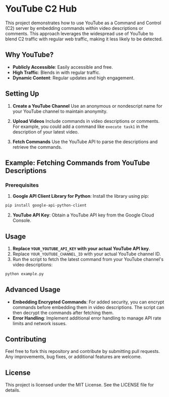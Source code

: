 # YouTube C2 Hub
This project demonstrates how to use YouTube as a Command and Control (C2) server by embedding commands within video descriptions or comments. This approach leverages the widespread use of YouTube to blend C2 traffic with regular web traffic, making it less likely to be detected.

## Why YouTube?
- **Publicly Accessible**: Easily accessible and free.
- **High Traffic**: Blends in with regular traffic.
- **Dynamic Content**: Regular updates and high engagement.

## Setting Up
1. **Create a YouTube Channel**
Use an anonymous or nondescript name for your YouTube channel to maintain anonymity.

2. **Upload Videos**
Include commands in video descriptions or comments. For example, you could add a command like `execute task1` in the description of your latest video.

3. **Fetch Commands**
Use the YouTube API to parse the descriptions and retrieve the commands.

## Example: Fetching Commands from YouTube Descriptions
### Prerequisites
1. **Google API Client Library for Python**:
Install the library using pip:

```sh
pip install google-api-python-client
```

2. **YouTube API Key**:
Obtain a YouTube API key from the Google Cloud Console.

## Usage
1. **Replace `YOUR_YOUTUBE_API_KEY` with your actual YouTube API key**.
2. Replace `YOUR_YOUTUBE_CHANNEL_ID` with your actual YouTube channel ID.
3. Run the script to fetch the latest command from your YouTube channel's video descriptions:
```sh
python example.py
```

## Advanced Usage
- **Embedding Encrypted Commands**: For added security, you can encrypt commands before embedding them in video descriptions. The script can then decrypt the commands after fetching them.
- **Error Handling**: Implement additional error handling to manage API rate limits and network issues.

## Contributing
Feel free to fork this repository and contribute by submitting pull requests. Any improvements, bug fixes, or additional features are welcome.

## License
This project is licensed under the MIT License. See the LICENSE file for details.